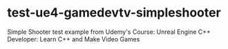 # test-ue4-gamedevtv-simpleshooter
Simple Shooter test example from Udemy's Course: Unreal Engine C++ Developer: Learn C++ and Make Video Games
